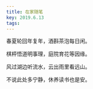 ```yaml
---
title: 在家随笔
key: 2019.6.13
tags: 
---
```


春夏轮回年复年，酒斟茶泡每日闲。

棋枰悟道明事理，庭院育花等因缘。

风过湖边听流水，云出雨里看远山。

不说此处多宁静，休养读书也是安。

</br>


